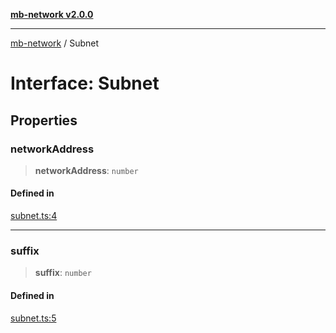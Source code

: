 [**mb-network v2.0.0**](../README.md)

***

[mb-network](../README.md) / Subnet

# Interface: Subnet

## Properties

### networkAddress

> **networkAddress**: `number`

#### Defined in

[subnet.ts:4](https://github.com/mbachmann97/mb-network/blob/272a6a4fd3dfb28b0998d05a50b1dde727ead4d4/src/subnet.ts#L4)

***

### suffix

> **suffix**: `number`

#### Defined in

[subnet.ts:5](https://github.com/mbachmann97/mb-network/blob/272a6a4fd3dfb28b0998d05a50b1dde727ead4d4/src/subnet.ts#L5)
